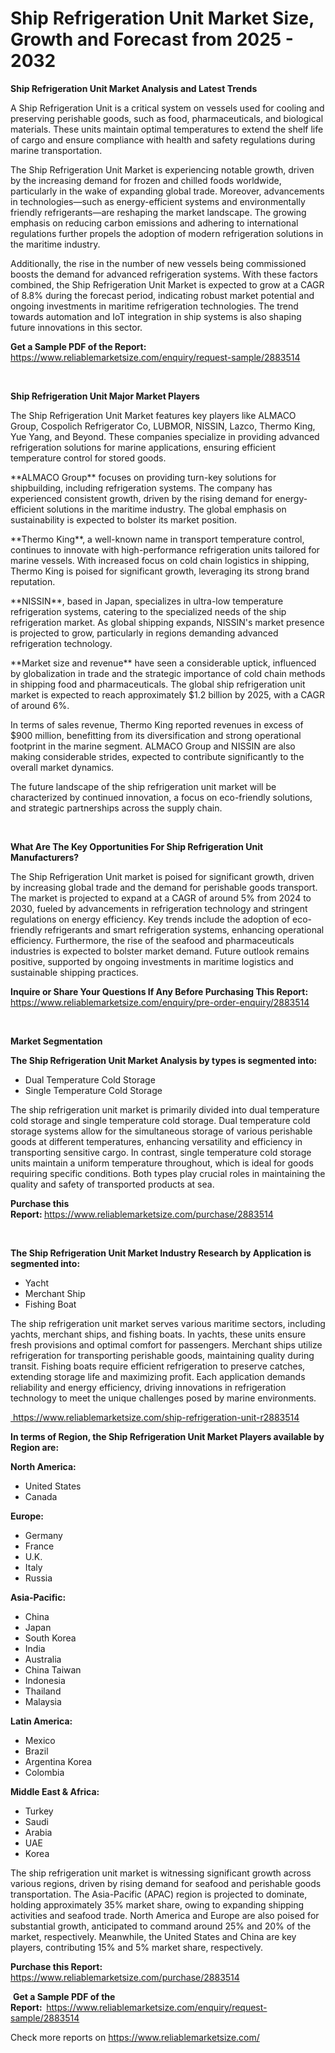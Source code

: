 <p><h1>Ship Refrigeration Unit Market Size, Growth and Forecast from 2025 - 2032</h1></p><p><strong>Ship Refrigeration Unit Market Analysis and Latest Trends</strong></p>
<p><p>A Ship Refrigeration Unit is a critical system on vessels used for cooling and preserving perishable goods, such as food, pharmaceuticals, and biological materials. These units maintain optimal temperatures to extend the shelf life of cargo and ensure compliance with health and safety regulations during marine transportation. </p><p>The Ship Refrigeration Unit Market is experiencing notable growth, driven by the increasing demand for frozen and chilled foods worldwide, particularly in the wake of expanding global trade. Moreover, advancements in technologies—such as energy-efficient systems and environmentally friendly refrigerants—are reshaping the market landscape. The growing emphasis on reducing carbon emissions and adhering to international regulations further propels the adoption of modern refrigeration solutions in the maritime industry. </p><p>Additionally, the rise in the number of new vessels being commissioned boosts the demand for advanced refrigeration systems. With these factors combined, the Ship Refrigeration Unit Market is expected to grow at a CAGR of 8.8% during the forecast period, indicating robust market potential and ongoing investments in maritime refrigeration technologies. The trend towards automation and IoT integration in ship systems is also shaping future innovations in this sector.</p></p>
<p><strong>Get a Sample PDF of the Report:&nbsp;</strong> <a href="https://www.reliablemarketsize.com/enquiry/request-sample/2883514?utm_campaign=2996&utm_medium=2&utm_source=Github&utm_content=ia&utm_term=13032025&utm_id=ship-refrigeration-unit">https://www.reliablemarketsize.com/enquiry/request-sample/2883514</a></p>
<p>&nbsp;</p>
<p><strong>Ship Refrigeration Unit Major Market Players</strong></p>
<p><p>The Ship Refrigeration Unit Market features key players like ALMACO Group, Cospolich Refrigerator Co, LUBMOR, NISSIN, Lazco, Thermo King, Yue Yang, and Beyond. These companies specialize in providing advanced refrigeration solutions for marine applications, ensuring efficient temperature control for stored goods.</p><p>**ALMACO Group** focuses on providing turn-key solutions for shipbuilding, including refrigeration systems. The company has experienced consistent growth, driven by the rising demand for energy-efficient solutions in the maritime industry. The global emphasis on sustainability is expected to bolster its market position.</p><p>**Thermo King**, a well-known name in transport temperature control, continues to innovate with high-performance refrigeration units tailored for marine vessels. With increased focus on cold chain logistics in shipping, Thermo King is poised for significant growth, leveraging its strong brand reputation.</p><p>**NISSIN**, based in Japan, specializes in ultra-low temperature refrigeration systems, catering to the specialized needs of the ship refrigeration market. As global shipping expands, NISSIN's market presence is projected to grow, particularly in regions demanding advanced refrigeration technology.</p><p>**Market size and revenue** have seen a considerable uptick, influenced by globalization in trade and the strategic importance of cold chain methods in shipping food and pharmaceuticals. The global ship refrigeration unit market is expected to reach approximately $1.2 billion by 2025, with a CAGR of around 6%.</p><p>In terms of sales revenue, Thermo King reported revenues in excess of $900 million, benefitting from its diversification and strong operational footprint in the marine segment. ALMACO Group and NISSIN are also making considerable strides, expected to contribute significantly to the overall market dynamics.</p><p>The future landscape of the ship refrigeration unit market will be characterized by continued innovation, a focus on eco-friendly solutions, and strategic partnerships across the supply chain.</p></p>
<p>&nbsp;</p>
<p><strong>What Are The Key Opportunities For Ship Refrigeration Unit Manufacturers?</strong></p>
<p><p>The Ship Refrigeration Unit market is poised for significant growth, driven by increasing global trade and the demand for perishable goods transport. The market is projected to expand at a CAGR of around 5% from 2024 to 2030, fueled by advancements in refrigeration technology and stringent regulations on energy efficiency. Key trends include the adoption of eco-friendly refrigerants and smart refrigeration systems, enhancing operational efficiency. Furthermore, the rise of the seafood and pharmaceuticals industries is expected to bolster market demand. Future outlook remains positive, supported by ongoing investments in maritime logistics and sustainable shipping practices.</p></p>
<p><strong>Inquire or Share Your Questions If Any Before Purchasing This Report:</strong> <a href="https://www.reliablemarketsize.com/enquiry/pre-order-enquiry/2883514?utm_campaign=2996&utm_medium=2&utm_source=Github&utm_content=ia&utm_term=13032025&utm_id=ship-refrigeration-unit">https://www.reliablemarketsize.com/enquiry/pre-order-enquiry/2883514</a></p>
<p>&nbsp;</p>
<p><strong>Market Segmentation</strong></p>
<p><strong>The Ship Refrigeration Unit Market Analysis by types is segmented into:</strong></p>
<p><ul><li>Dual Temperature Cold Storage</li><li>Single Temperature Cold Storage</li></ul></p>
<p><p>The ship refrigeration unit market is primarily divided into dual temperature cold storage and single temperature cold storage. Dual temperature cold storage systems allow for the simultaneous storage of various perishable goods at different temperatures, enhancing versatility and efficiency in transporting sensitive cargo. In contrast, single temperature cold storage units maintain a uniform temperature throughout, which is ideal for goods requiring specific conditions. Both types play crucial roles in maintaining the quality and safety of transported products at sea.</p></p>
<p><strong>Purchase this Report:&nbsp;</strong><a href="https://www.reliablemarketsize.com/purchase/2883514?utm_campaign=2996&utm_medium=2&utm_source=Github&utm_content=ia&utm_term=13032025&utm_id=ship-refrigeration-unit">https://www.reliablemarketsize.com/purchase/2883514</a></p>
<p>&nbsp;</p>
<p><strong>The Ship Refrigeration Unit Market Industry Research by Application is segmented into:</strong></p>
<p><ul><li>Yacht</li><li>Merchant Ship</li><li>Fishing Boat</li></ul></p>
<p><p>The ship refrigeration unit market serves various maritime sectors, including yachts, merchant ships, and fishing boats. In yachts, these units ensure fresh provisions and optimal comfort for passengers. Merchant ships utilize refrigeration for transporting perishable goods, maintaining quality during transit. Fishing boats require efficient refrigeration to preserve catches, extending storage life and maximizing profit. Each application demands reliability and energy efficiency, driving innovations in refrigeration technology to meet the unique challenges posed by marine environments.</p></p>
<p><a href="https://www.reliablemarketsize.com/ship-refrigeration-unit-r2883514?utm_campaign=2996&utm_medium=2&utm_source=Github&utm_content=ia&utm_term=13032025&utm_id=ship-refrigeration-unit">&nbsp;https://www.reliablemarketsize.com/ship-refrigeration-unit-r2883514</a></p>
<p><strong>In terms of Region, the Ship Refrigeration Unit Market Players available by Region are:</strong></p>
<p>
    <p> <strong> North America: </strong>
        <ul>
            <li>United States</li>
            <li>Canada</li>
        </ul>
        </p> 
    <p> <strong> Europe: </strong>
        <ul>
            <li>Germany</li>
            <li>France</li>
            <li>U.K.</li>
            <li>Italy</li>
            <li>Russia</li>
        </ul>
        </p> 
    <p> <strong> Asia-Pacific: </strong>
        <ul>
            <li>China</li>
            <li>Japan</li>
            <li>South Korea</li>
            <li>India</li>
            <li>Australia</li>
            <li>China Taiwan</li>
            <li>Indonesia</li>
            <li>Thailand</li>
            <li>Malaysia</li>
        </ul>
        </p> 
    <p> <strong> Latin America: </strong>
        <ul>
            <li>Mexico</li>
            <li>Brazil</li>
            <li>Argentina Korea</li>
            <li>Colombia</li>
        </ul>
        </p> 
    <p> <strong> Middle East & Africa: </strong>
        <ul>
            <li>Turkey</li>
            <li>Saudi</li>
            <li>Arabia</li>
            <li>UAE</li>
            <li>Korea</li>
        </ul>
    </p>
    </p>
<p><p>The ship refrigeration unit market is witnessing significant growth across various regions, driven by rising demand for seafood and perishable goods transportation. The Asia-Pacific (APAC) region is projected to dominate, holding approximately 35% market share, owing to expanding shipping activities and seafood trade. North America and Europe are also poised for substantial growth, anticipated to command around 25% and 20% of the market, respectively. Meanwhile, the United States and China are key players, contributing 15% and 5% market share, respectively.</p></p>
<p><strong>Purchase this Report: </strong><a href="https://www.reliablemarketsize.com/purchase/2883514?utm_campaign=2996&utm_medium=2&utm_source=Github&utm_content=ia&utm_term=13032025&utm_id=ship-refrigeration-unit">https://www.reliablemarketsize.com/purchase/2883514</a></p>
<p>&nbsp;<strong>Get a Sample PDF of the Report:&nbsp;&nbsp;</strong><a href="https://www.reliablemarketsize.com/enquiry/request-sample/2883514?utm_campaign=2996&utm_medium=2&utm_source=Github&utm_content=ia&utm_term=13032025&utm_id=ship-refrigeration-unit">https://www.reliablemarketsize.com/enquiry/request-sample/2883514</a></p>
<p><strong></strong></p>
<p>Check more reports on <a href="https://www.reliablemarketsize.com/?utm_campaign=2996&utm_medium=2&utm_source=Github&utm_content=ia&utm_term=13032025&utm_id=ship-refrigeration-unit">https://www.reliablemarketsize.com/</a></p>